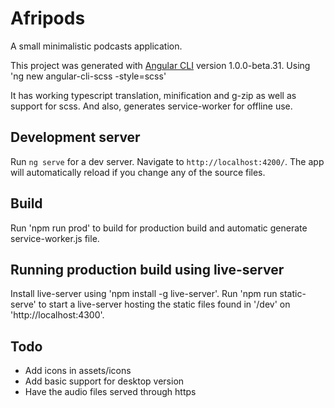 # Afripods
A small minimalistic podcasts application.

This project was generated with [Angular CLI](https://github.com/angular/angular-cli) version 1.0.0-beta.31.
Using 'ng new angular-cli-scss -style=scss'

It has working typescript translation, minification and g-zip as well as support for scss. And also, generates service-worker for offline use.

## Development server
Run `ng serve` for a dev server. Navigate to `http://localhost:4200/`. The app will automatically reload if you change any of the source files.

## Build
Run 'npm run prod' to build for production build and automatic generate service-worker.js file.

## Running production build using live-server
Install live-server using 'npm install -g live-server'.
Run 'npm run static-serve' to start a live-server hosting the static files found in '/dev' on 'http://localhost:4300'.
 
 ## Todo
 - Add icons in assets/icons
 - Add basic support for desktop version
 - Have the audio files served through https